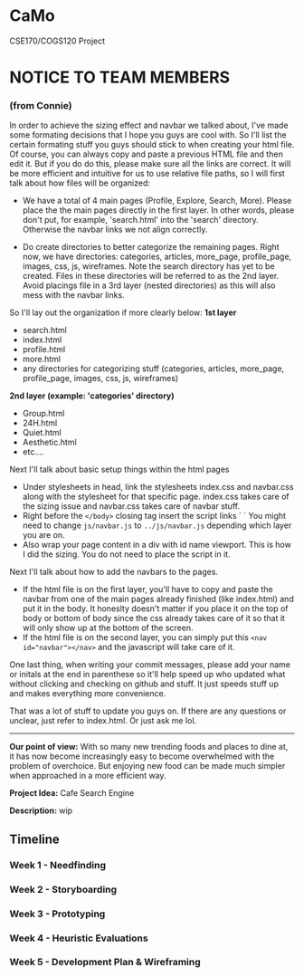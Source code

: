 # CaMo
CSE170/COGS120 Project


# NOTICE TO TEAM MEMBERS
### (from Connie)
In order to achieve the sizing effect and navbar we talked about, I've made some formating decisions 
that I hope you guys are cool with. So I'll list the certain formating stuff you guys should stick to 
when creating your html file. Of course, you can always copy and paste a previous HTML file and then 
edit it. But if you do do this, please make sure all the links are correct. It will be more efficient
and intuitive for us to use relative file paths, so I will first talk about how files will be organized:

* We have a total of 4 main pages (Profile, Explore, Search, More). Please place the the main pages directly
in the first layer. In other words, please don't put, for example, 'search.html' into the 'search' directory. Otherwise
the navbar links we not align correctly.

* Do create directories to better categorize the remaining pages. Right now, we have directories: categories, articles,
more_page, profile_page, images, css, js, wireframes. Note the search directory has yet to be created.
Files in these directories will be referred to as the 2nd layer. Avoid placings file in a 3rd layer (nested directories)
as this will also mess with the navbar links.

So I'll lay out the organization if more clearly below:
<b>1st layer</b>
* search.html
* index.html
* profile.html
* more.html
* any directories for categorizing stuff (categories, articles, more_page, profile_page, images, 
css, js, wireframes)

<b>2nd layer (example: 'categories' directory)</b>
* Group.html
* 24H.html
* Quiet.html
* Aesthetic.html
* etc....

Next I'll talk about basic setup things within the html pages
* Under stylesheets in head, link the stylesheets index.css and navbar.css along with the stylesheet for that specific
page. index.css takes care of the sizing issue and navbar.css takes care of navbar stuff.
* Right before the `</body>` closing tag insert the script links 
    `<!-- Load Scripts-->
    <script src="https://code.jquery.com/jquery.js"></script>
    <script src="js/navbar.js"></script>`
   You might need to change `js/navbar.js` to `../js/navbar.js` depending which layer you are on.
* Also wrap your page content in a div with id name viewport. This is how I did the sizing. You do not need to place the
script in it. 

Next I'll talk about how to add the navbars to the pages. 
* If the html file is on the first layer, you'll have
to copy and paste the navbar from one of the main pages already finished (like index.html) and put it in the body.
It honeslty doesn't matter if you place it on the top of body or bottom of body since the css already takes care of it
so that it will only show up at the bottom of the screen.
* If the html file is on the second layer, you can simply put this `<nav id="navbar"></nav>` and the javascript
will take care of it.

One last thing, when writing your commit messages, please add your name or initals at the end in parenthese so it'll
help speed up who updated what without clicking and checking on github and stuff. It just speeds stuff up and makes
everything more convenience. 

That was a lot of stuff to update you guys on. If there are any questions or unclear, just refer to index.html. 
Or just ask me lol.

-------------------------------------------------------------------------------------------------------


<b>Our point of view:</b> With so many new trending foods and places to dine at, it has 
now become increasingly easy to become overwhelmed with the problem of overchoice. 
But enjoying new food can be made much simpler when approached in a more efficient way.

<b>Project Idea:</b> Cafe Search Engine

<b>Description:</b> wip

## Timeline
### Week 1 - Needfinding
### Week 2 - Storyboarding
### Week 3 - Prototyping
### Week 4 - Heuristic Evaluations
### Week 5 - Development Plan & Wireframing


